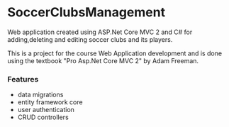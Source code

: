 # SoccerClubsManagement
Web application created using ASP.Net Core MVC 2 and C# for adding,deleting and editing soccer clubs and its players.

This is a project for the course Web Application development and is done using the textbook "Pro Asp.Net Core MVC 2" by Adam Freeman.

### Features 

  * data migrations 
  * entity framework core  
  * user authentication
  * CRUD controllers



